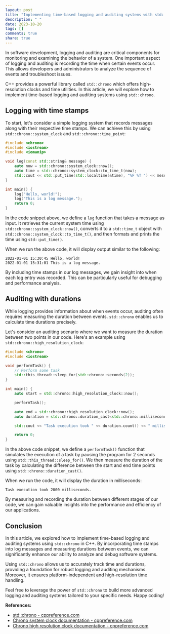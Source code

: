 ```yaml
---
layout: post
title: "Implementing time-based logging and auditing systems with std::chrono"
description: " "
date: 2023-10-20
tags: []
comments: true
share: true
---
```


In software development, logging and auditing are critical components for monitoring and examining the behavior of a system. One important aspect of logging and auditing is recording the time when certain events occur. This allows developers and administrators to analyze the sequence of events and troubleshoot issues.

C++ provides a powerful library called `std::chrono` which offers high-resolution clocks and time utilities. In this article, we will explore how to implement time-based logging and auditing systems using `std::chrono`.

## Logging with time stamps

To start, let's consider a simple logging system that records messages along with their respective time stamps. We can achieve this by using `std::chrono::system_clock` and `std::chrono::time_point`:

```cpp
#include <chrono>
#include <iostream>
#include <iomanip>

void log(const std::string& message) {
    auto now = std::chrono::system_clock::now();
    auto time = std::chrono::system_clock::to_time_t(now);
    std::cout << std::put_time(std::localtime(&time), "%F %T ") << message << std::endl;
}

int main() {
    log("Hello, world!");
    log("This is a log message.");
    return 0;
}
```

In the code snippet above, we define a `log` function that takes a message as input. It retrieves the current system time using `std::chrono::system_clock::now()`, converts it to a `std::time_t` object with `std::chrono::system_clock::to_time_t()`, and then formats and prints the time using `std::put_time()`.

When we run the above code, it will display output similar to the following:

```
2022-01-01 15:30:45 Hello, world!
2022-01-01 15:31:01 This is a log message.
```

By including time stamps in our log messages, we gain insight into when each log entry was recorded. This can be particularly useful for debugging and performance analysis.

## Auditing with durations

While logging provides information about when events occur, auditing often requires measuring the duration between events. `std::chrono` enables us to calculate time durations precisely.

Let's consider an auditing scenario where we want to measure the duration between two points in our code. Here's an example using `std::chrono::high_resolution_clock`:

```cpp
#include <chrono>
#include <iostream>

void performTask() {
    // Perform some task
    std::this_thread::sleep_for(std::chrono::seconds(2));
}

int main() {
    auto start = std::chrono::high_resolution_clock::now();

    performTask();

    auto end = std::chrono::high_resolution_clock::now();
    auto duration = std::chrono::duration_cast<std::chrono::milliseconds>(end - start);

    std::cout << "Task execution took " << duration.count() << " milliseconds." << std::endl;

    return 0;
}
```

In the above code snippet, we define a `performTask()` function that simulates the execution of a task by pausing the program for 2 seconds using `std::this_thread::sleep_for()`. We then measure the duration of the task by calculating the difference between the start and end time points using `std::chrono::duration_cast()`.

When we run the code, it will display the duration in milliseconds:

```
Task execution took 2000 milliseconds.
```

By measuring and recording the duration between different stages of our code, we can gain valuable insights into the performance and efficiency of our applications.

## Conclusion

In this article, we explored how to implement time-based logging and auditing systems using `std::chrono` in C++. By incorporating time stamps into log messages and measuring durations between events, we can significantly enhance our ability to analyze and debug software systems.

Using `std::chrono` allows us to accurately track time and durations, providing a foundation for robust logging and auditing mechanisms. Moreover, it ensures platform-independent and high-resolution time handling.

Feel free to leverage the power of `std::chrono` to build more advanced logging and auditing systems tailored to your specific needs. Happy coding!

**References:**

- [std::chrono - cppreference.com](https://en.cppreference.com/w/cpp/header/chrono)
- [Chrono system clock documentation - cppreference.com](https://en.cppreference.com/w/cpp/chrono/system_clock)
- [Chrono high resolution clock documentation - cppreference.com](https://en.cppreference.com/w/cpp/chrono/high_resolution_clock)